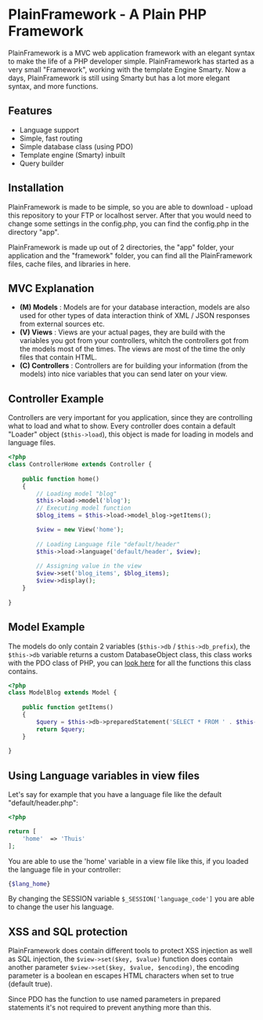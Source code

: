 # PlainFramework - A Plain PHP Framework

PlainFramework is a MVC web application framework with an elegant syntax to make the life of a PHP developer simple. PlainFramework has started as a very small "Framework", working with the template Engine Smarty. Now a days, PlainFramework is still using Smarty but has a lot more elegant syntax, and more functions.

## Features

- Language support
- Simple, fast routing
- Simple database class (using PDO)
- Template engine (Smarty) inbuilt
- Query builder

## Installation

PlainFramework is made to be simple, so you are able to download - upload this repository to your FTP or localhost server. After that you would need to change some settings in the config.php, you can find the config.php in the directory "app".

PlainFramework is made up out of 2 directories, the "app" folder, your application and the "framework" folder, you can find all the PlainFramework files, cache files, and libraries in here.

## MVC Explanation

- **(M) Models** : Models are for your database interaction, models are also used for other types of data interaction think of XML / JSON responses from external sources etc.
- **(V) Views** : Views are your actual pages, they are build with the variables you got from your controllers, whitch the controllers got from the models most of the times. The views are most of the time the only files that contain HTML.
- **(C) Controllers** : Controllers are for building your information (from the models) into nice variables that you can send later on your view.

## Controller Example

Controllers are very important for you application, since they are controlling what to load and what to show. Every controller does contain a default "Loader" object (`$this->load`), this object is made for loading in models and language files.

```php
<?php
class ControllerHome extends Controller {
    
    public function home()
    {   
        // Loading model "blog"
        $this->load->model('blog');
        // Executing model function
        $blog_items = $this->load->model_blog->getItems();

        $view = new View('home');
        
        // Loading Language file "default/header"
        $this->load->language('default/header', $view);
        
        // Assigning value in the view
        $view->set('blog_items', $blog_items);
        $view->display();
    }
    
}
```

## Model Example

The models do only contain 2 variables (`$this->db` / `$this->db_prefix`), the `$this->db` variable returns a custom DatabaseObject class, this class works with the PDO class of PHP, you can [look here](https://github.com/Shadow48402/PlainFramework/blob/master/framework/bin/class.database.php) for all the functions this class contains.

```php
<?php
class ModelBlog extends Model {
    
    public function getItems()
    {
        $query = $this->db->preparedStatement('SELECT * FROM ' . $this->db_prefix . 'blog_item WHERE public=:public', [':public' => 1]);
        return $query;
    }
    
}
```

## Using Language variables in view files

Let's say for example that you have a language file like the default "default/header.php":
```php
<?php

return [
    'home'  => 'Thuis'
];
```

You are able to use the 'home' variable in a view file like this, if you loaded the language file in your controller:
```php
{$lang_home}
```

By changing the SESSION variable `$_SESSION['language_code']` you are able to change the user his language.

## XSS and SQL protection

PlainFramework does contain different tools to protect XSS injection as well as SQL injection, the `$view->set($key, $value)` function does contain another parameter `$view->set($key, $value, $encoding)`, the encoding parameter is a boolean en escapes HTML characters when set to true (default true).

Since PDO has the function to use named parameters in prepared statements it's not required to prevent anything more than this.